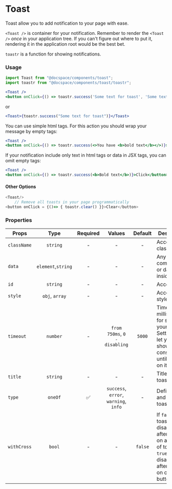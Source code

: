# Toast

Toast allow you to add notification to your page with ease.

`<Toast />` is container for your notification. Remember to render the `<Toast />` _once_ in your application tree. If you can't figure out where to put it, rendering it in the application root would be the best bet.

`toastr` is a function for showing notifications.

### Usage

```js
import Toast from "@docspace/components/toast";
import toastr from "@docspace/components/toast/toastr";
```

```jsx
<Toast />
<button onClick={() => toastr.success('Some text for toast', 'Some text for title', true)}>Click</button>
```

or

```jsx
<Toast>{toastr.success("Some text for toast")}</Toast>
```

You can use simple html tags. For this action you should wrap your message by empty tags:

```jsx
<Toast />
<button onClick={() => toastr.success(<>You have <b>bold text</b></>)}>Click</button>
```

If your notification include only text in html tags or data in JSX tags, you can omit empty tags:

```jsx
<Toast />
<button onClick={() => toastr.success(<b>Bold text</b>)}>Click</button>
```

#### Other Options

```js
<Toast/>
    // Remove all toasts in your page programmatically
<button onClick = {()=> { toastr.clear() }}>Clear</button>
```

### Properties

| Props       |        Type        | Required |                Values                 | Default | Description                                                                                                                    |
| ----------- | :----------------: | :------: | :-----------------------------------: | :-----: | ------------------------------------------------------------------------------------------------------------------------------ |
| `className` |      `string`      |    -     |                   -                   |    -    | Accepts class                                                                                                                  |
| `data`      | `element`,`string` |    -     |                   -                   |    -    | Any components or data inside a toast                                                                                          |
| `id`        |      `string`      |    -     |                   -                   |    -    | Accepts id                                                                                                                     |
| `style`     |   `obj`, `array`   |    -     |                   -                   |    -    | Accepts css style                                                                                                              |
| `timeout`   |      `number`      |    -     |     `from 750ms`, `0 - disabling`     | `5000`  | Time (in milliseconds) for showing your toast. Setting in `0` let you to show toast constantly until clicking on it            |
| `title`     |      `string`      |    -     |                   -                   |    -    | Title inside a toast                                                                                                           |
| `type`      |      `oneOf`       |    ✅    | `success`, `error`, `warning`, `info` |    -    | Define color and icon of toast                                                                                                 |
| `withCross` |       `bool`       |    -     |                   -                   | `false` | If `false`: toast disappeared after clicking on any area of toast. If `true`: toast disappeared after clicking on close button |
